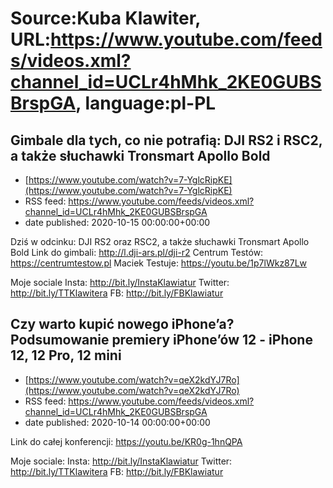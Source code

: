 # Source:Kuba Klawiter, URL:https://www.youtube.com/feeds/videos.xml?channel_id=UCLr4hMhk_2KE0GUBSBrspGA, language:pl-PL

## Gimbale dla tych, co nie potrafią: DJI RS2 i RSC2, a także słuchawki Tronsmart Apollo Bold
 - [https://www.youtube.com/watch?v=7-YglcRipKE](https://www.youtube.com/watch?v=7-YglcRipKE)
 - RSS feed: https://www.youtube.com/feeds/videos.xml?channel_id=UCLr4hMhk_2KE0GUBSBrspGA
 - date published: 2020-10-15 00:00:00+00:00

Dziś w odcinku: DJI RS2 oraz RSC2, a także słuchawki Tronsmart Apollo Bold
Link do gimbali:  http://l.dji-ars.pl/dji-r2
Centrum Testów: https://centrumtestow.pl
Maciek Testuje: https://youtu.be/1p7lWkz87Lw

Moje sociale
Insta: http://bit.ly/InstaKlawiatur 
Twitter: http://bit.ly/TTKlawitera
FB: http://bit.ly/FBKlawiatur

## Czy warto kupić nowego iPhone’a? Podsumowanie premiery iPhone’ów 12 - iPhone 12, 12 Pro, 12 mini
 - [https://www.youtube.com/watch?v=qeX2kdYJ7Ro](https://www.youtube.com/watch?v=qeX2kdYJ7Ro)
 - RSS feed: https://www.youtube.com/feeds/videos.xml?channel_id=UCLr4hMhk_2KE0GUBSBrspGA
 - date published: 2020-10-14 00:00:00+00:00

Link do całej konferencji: https://youtu.be/KR0g-1hnQPA

Moje sociale:
Insta: http://bit.ly/InstaKlawiatur 
Twitter: http://bit.ly/TTKlawitera
FB: http://bit.ly/FBKlawiatur

